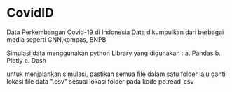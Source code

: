 # CovidID
Data Perkembangan Covid-19 di Indonesia
Data dikumpulkan dari berbagai media seperti CNN,kompas, BNPB

Simulasi data menggunakan python
Library yang digunakan :
a. Pandas
b. Plotly
c. Dash

untuk menjalankan simulasi, pastikan semua file dalam satu folder
lalu ganti lokasi file data ".csv" sesuai lokasi folder 
pada kode pd.read_csv
